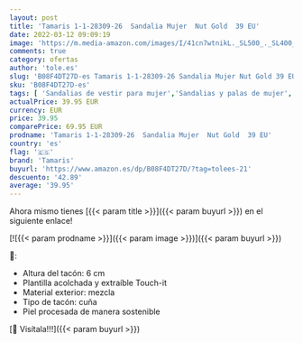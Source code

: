```yaml
---
layout: post
title: 'Tamaris 1-1-28309-26  Sandalia Mujer  Nut Gold  39 EU'
date: 2022-03-12 09:09:19
image: 'https://m.media-amazon.com/images/I/41cn7wtnikL._SL500_._SL400_.jpg'
comments: true
category: ofertas
author: 'tole.es'
slug: 'B08F4DT27D-es Tamaris 1-1-28309-26 Sandalia Mujer Nut Gold 39 EU'
sku: 'B08F4DT27D-es'
tags: [ 'Sandalias de vestir para mujer','Sandalias y palas de mujer','Zapatos','Zapatos para mujer','Zapatos y complementos','sandalia','tamaris', ]
actualPrice: 39.95 EUR
currency: EUR
price: 39.95
comparePrice: 69.95 EUR
prodname: 'Tamaris 1-1-28309-26  Sandalia Mujer  Nut Gold  39 EU'
country: 'es'
flag: '🇪🇸'
brand: 'Tamaris'
buyurl: 'https://www.amazon.es/dp/B08F4DT27D/?tag=tolees-21'
descuento: '42.89'
average: '39.95'
---
```


Ahora mismo tienes [{{< param title >}}]({{< param buyurl >}}) en el siguiente enlace!

[![{{< param prodname >}}]({{< param image >}})]({{< param buyurl >}})

🔎:

- Altura del tacón: 6 cm
- Plantilla acolchada y extraíble Touch-it
- Material exterior: mezcla
- Tipo de tacón: cuña
- Piel procesada de manera sostenible

[🛒 Visítala!!!]({{< param buyurl >}})
